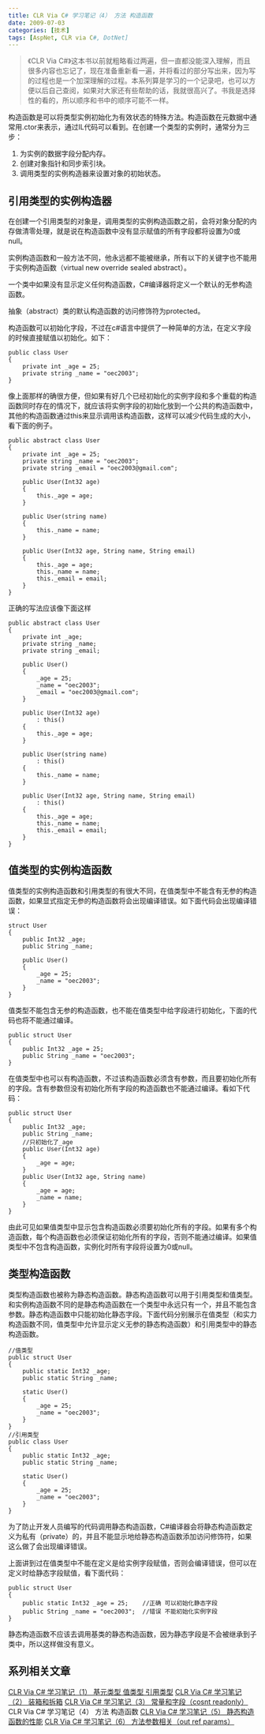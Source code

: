 ```yaml
---
title: CLR Via C# 学习笔记（4） 方法 构造函数
date: 2009-07-03
categories: [技术]
tags: [AspNet, CLR via C#, DotNet]
---
```


> 《CLR Via C#》这本书以前就粗略看过两遍，但一直都没能深入理解，而且很多内容也忘记了，现在准备重新看一遍，并将看过的部分写出来，因为写的过程也是一个加深理解的过程。本系列算是学习的一个记录吧，也可以方便以后自己查阅，如果对大家还有些帮助的话，我就很高兴了。书我是选择性的看的，所以顺序和书中的顺序可能不一样。

构造函数是可以将类型实例初始化为有效状态的特殊方法。构造函数在元数据中通常用.ctor来表示，通过IL代码可以看到。在创建一个类型的实例时，通常分为三步：

1. 为实例的数据字段分配内存。
2. 创建对象指针和同步索引块。
3. 调用类型的实例构造器来设置对象的初始状态。

## 引用类型的实例构造器

在创建一个引用类型的对象是，调用类型的实例构造函数之前，会将对象分配的内存做清零处理，就是说在构造函数中没有显示赋值的所有字段都将设置为0或null。

实例构造函数和一般方法不同，他永远都不能被继承，所有以下的关键字也不能用于实例构造函数（virtual new override sealed abstract）。

一个类中如果没有显示定义任何构造函数，C#编译器将定义一个默认的无参构造函数。

抽象（abstract）类的默认构造函数的访问修饰符为protected。

构造函数可以初始化字段，不过在c#语言中提供了一种简单的方法，在定义字段的时候直接赋值以初始化。如下：

```
public class User
{
    private int _age = 25;
    private string _name = "oec2003";
}
```

像上面那样的确很方便，但如果有好几个已经初始化的实例字段和多个重载的构造函数同时存在的情况下，就应该将实例字段的初始化放到一个公共的构造函数中，其他的构造函数通过this来显示调用该构造函数，这样可以减少代码生成的大小，看下面的例子。

```
public abstract class User
{
    private int _age = 25;
    private string _name = "oec2003";
    private string _email = "oec2003@gmail.com";

    public User(Int32 age)
    {
        this._age = age;
    }

    public User(string name)
    {
        this._name = name;
    }

    public User(Int32 age, String name, String email)
    {
        this._age = age;
        this._name = name;
        this._email = email;
    }
}
```

正确的写法应该像下面这样

```
public abstract class User
{
    private int _age;
    private string _name;
    private string _email;

    public User()
    {
        _age = 25;
        _name = "oec2003";
        _email = "oec2003@gmail.com";
    }

    public User(Int32 age)
        : this()
    {
        this._age = age;
    }

    public User(string name)
        : this()
    {
        this._name = name;
    }

    public User(Int32 age, String name, String email)
        : this()
    {
        this._age = age;
        this._name = name;
        this._email = email;
    }
}
```

## 值类型的实例构造函数

值类型的实例构造函数和引用类型的有很大不同，在值类型中不能含有无参的构造函数，如果显式指定无参的构造函数将会出现编译错误。如下面代码会出现编译错误：

```
struct User
{
    public Int32 _age;
    public String _name;

    public User()
    {
        _age = 25;
        _name = "oec2003";
    }
}
```

值类型不能包含无参的构造函数，也不能在值类型中给字段进行初始化，下面的代码也将不能通过编译。

```
public struct User
{
    public Int32 _age = 25;
    public String _name = "oec2003";
}
```

在值类型中也可以有构造函数，不过该构造函数必须含有参数，而且要初始化所有的字段。含有参数但没有初始化所有字段的构造函数也不能通过编译。看如下代码：

```
public struct User
{
    public Int32 _age;
    public String _name;
    //只初始化了_age
    public User(Int32 age)
    {
        _age = age;
    }
    public User(Int32 age, String name)
    {
        _age = age;
        _name = name;
    }
}
```

由此可见如果值类型中显示包含构造函数必须要初始化所有的字段。如果有多个构造函数，每个构造函数也必须保证初始化所有的字段，否则不能通过编译。如果值类型中不包含构造函数，实例化时所有字段将设置为0或null。

## 类型构造函数

类型构造函数也被称为静态构造函数。静态构造函数可以用于引用类型和值类型。和实例构造函数不同的是静态构造函数在一个类型中永远只有一个，并且不能包含参数。静态构造函数中只能初始化静态字段。下面代码分别展示在值类型（和实力构造函数不同，值类型中允许显示定义无参的静态构造函数）和引用类型中的静态构造函数。

```
//值类型
public struct User
{
    public static Int32 _age;
    public static String _name;

    static User()
    {
        _age = 25;
        _name = "oec2003";
    }
}
//引用类型
public class User
{
    public static Int32 _age;
    public static String _name;

    static User()
    {
        _age = 25;
        _name = "oec2003";
    }
}
```

为了防止开发人员编写的代码调用静态构造函数，C#编译器会将静态构造函数定义为私有（private）的，并且不能显示地给静态构造函数添加访问修饰符，如果这么做了会出现编译错误。

上面讲到过在值类型中不能在定义是给实例字段赋值，否则会编译错误，但可以在定义时给静态字段赋值，看下面代码：

```
public struct User
{
    public static Int32 _age = 25;    //正确 可以初始化静态字段
    public String _name = "oec2003";  //错误 不能初始化实例字段
}
```

静态构造函数不应该去调用基类的静态构造函数，因为静态字段是不会被继承到子类中，所以这样做没有意义。

## 系列相关文章

[CLR Via C# 学习笔记（1） 基元类型 值类型 引用类型](http://blog.fwhyy.com/2009/06/clr-via-csharp-learning-notes-1-primitive-types/)
[CLR Via C# 学习笔记（2） 装箱和拆箱](http://blog.fwhyy.com/2009/06/clr-via-csharp-learning-notes-2-boxing-and-unboxing/)
[CLR Via C# 学习笔记（3） 常量和字段（cosnt readonly）](http://blog.fwhyy.com/2009/06/clr-via-csharp-learning-notes-3-constants-and-fields/)
CLR Via C# 学习笔记（4） 方法 构造函数
[CLR Via C# 学习笔记（5） 静态构造函数的性能](http://blog.fwhyy.com/2009/07/clr-via-csharp-learning-notes-5-the-performance-of-the-static-constructor/)
[CLR Via C# 学习笔记（6） 方法参数相关（out ref params）](http://blog.fwhyy.com/2009/07/clr-via-csharp-learning-notes-6-the-method-parameters-related/)

